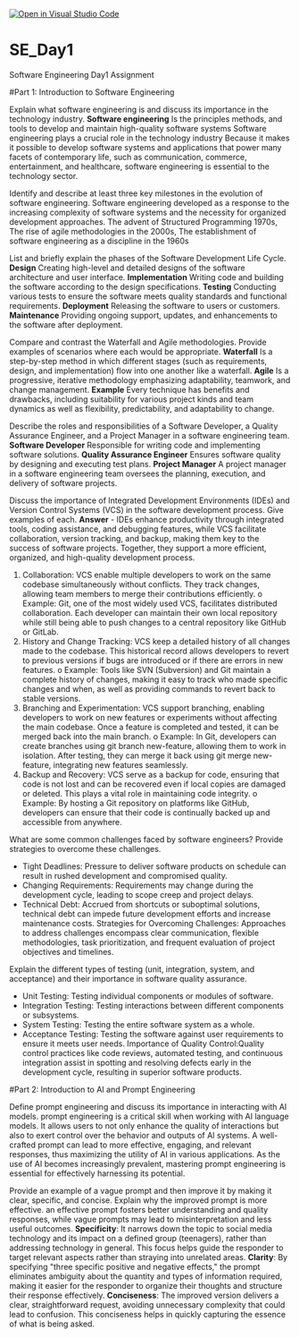 [![Open in Visual Studio Code](https://classroom.github.com/assets/open-in-vscode-2e0aaae1b6195c2367325f4f02e2d04e9abb55f0b24a779b69b11b9e10269abc.svg)](https://classroom.github.com/online_ide?assignment_repo_id=15566397&assignment_repo_type=AssignmentRepo)
# SE_Day1
Software Engineering Day1 Assignment

#Part 1: Introduction to Software Engineering

Explain what software engineering is and discuss its importance in the technology industry.
**Software engineering** Is the principles methods, and tools to develop and maintain high-quality software systems
Software engineering plays a crucial role in the technology industry Because it makes it possible to develop software systems and applications that power many facets of contemporary life, such as communication, commerce, entertainment, and healthcare, software engineering is essential to the technology sector.

Identify and describe at least three key milestones in the evolution of software engineering.
Software engineering developed as a response to the increasing complexity of software systems and the necessity for organized development approaches.
The advent of Structured Programming 1970s, 
The rise of agile methodologies in the 2000s, 
The establishment of software engineering as a discipline in the 1960s

List and briefly explain the phases of the Software Development Life Cycle.
**Design** Creating high-level and detailed designs of the software architecture and user interface.
**Implementation** Writing code and building the software according to the design specifications.
**Testing** Conducting various tests to ensure the software meets quality standards and functional requirements.
**Deployment** Releasing the software to users or customers.
**Maintenance** Providing ongoing support, updates, and enhancements to the software after deployment.

Compare and contrast the Waterfall and Agile methodologies. Provide examples of scenarios where each would be appropriate.
**Waterfall** Is a step-by-step method in which different stages (such as requirements, design, and implementation) flow into one another like a waterfall.
**Agile** Is a progressive, iterative methodology emphasizing adaptability, teamwork, and change management.
**Example** Every technique has benefits and drawbacks, including suitability for various project kinds and team dynamics as well as flexibility, predictability, and adaptability to change.

Describe the roles and responsibilities of a Software Developer, a Quality Assurance Engineer, and a Project Manager in a software engineering team.
**Software Developer** Responsible for writing code and implementing software solutions.
**Quality Assurance Engineer** Ensures software quality by designing and executing test plans.
**Project Manager** A project manager in a software engineering team oversees the planning, execution, and delivery of software projects.

Discuss the importance of Integrated Development Environments (IDEs) and Version Control Systems (VCS) in the software development process. Give examples of each.
**Answer** - IDEs enhance productivity through integrated tools, coding assistance, and debugging features, while VCS facilitate collaboration, version tracking, and backup, making them key to the success of software projects. Together, they support a more efficient, organized, and high-quality development process.
1.	Collaboration: VCS enable multiple developers to work on the same codebase simultaneously without conflicts. They track changes, allowing team members to merge their contributions efficiently.
o	Example: Git, one of the most widely used VCS, facilitates distributed collaboration. Each developer can maintain their own local repository while still being able to push changes to a central repository like GitHub or GitLab.
2.	History and Change Tracking: VCS keep a detailed history of all changes made to the codebase. This historical record allows developers to revert to previous versions if bugs are introduced or if there are errors in new features.
o	Example: Tools like SVN (Subversion) and Git maintain a complete history of changes, making it easy to track who made specific changes and when, as well as providing commands to revert back to stable versions.
3.	Branching and Experimentation: VCS support branching, enabling developers to work on new features or experiments without affecting the main codebase. Once a feature is completed and tested, it can be merged back into the main branch.
o	Example: In Git, developers can create branches using git branch new-feature, allowing them to work in isolation. After testing, they can merge it back using git merge new-feature, integrating new features seamlessly.
4.	Backup and Recovery: VCS serve as a backup for code, ensuring that code is not lost and can be recovered even if local copies are damaged or deleted. This plays a vital role in maintaining code integrity.
o	Example: By hosting a Git repository on platforms like GitHub, developers can ensure that their code is continually backed up and accessible from anywhere.

What are some common challenges faced by software engineers? Provide strategies to overcome these challenges.
  - Tight Deadlines: Pressure to deliver software products on schedule can result in rushed development and compromised quality.
  - Changing Requirements: Requirements may change during the development cycle, leading to scope creep and project delays.
  - Technical Debt: Accrued from shortcuts or suboptimal solutions, technical debt can impede future development efforts and increase maintenance costs.
Strategies for Overcoming Challenges: Approaches to address challenges encompass clear communication, flexible methodologies, task prioritization, and frequent evaluation of project objectives and timelines.

Explain the different types of testing (unit, integration, system, and acceptance) and their importance in software quality assurance.
  - Unit Testing: Testing individual components or modules of software.
  - Integration Testing: Testing interactions between different components or subsystems.
  - System Testing: Testing the entire software system as a whole.
  - Acceptance Testing: Testing the software against user requirements to ensure it meets user needs.
Importance of Quality Control:Quality control practices like code reviews, automated testing, and continuous integration assist in spotting and resolving defects early in the development cycle, resulting in superior software products.

#Part 2: Introduction to AI and Prompt Engineering

Define prompt engineering and discuss its importance in interacting with AI models.
prompt engineering is a critical skill when working with AI language models. It allows users to not only enhance the quality of interactions but also to exert control over the behavior and outputs of AI systems. A well-crafted prompt can lead to more effective, engaging, and relevant responses, thus maximizing the utility of AI in various applications. As the use of AI becomes increasingly prevalent, mastering prompt engineering is essential for effectively harnessing its potential.

Provide an example of a vague prompt and then improve it by making it clear, specific, and concise. Explain why the improved prompt is more effective.
an effective prompt fosters better understanding and quality responses, while vague prompts may lead to misinterpretation and less useful outcomes.
**Specificity**: It narrows down the topic to social media technology and its impact on a defined group (teenagers), rather than addressing technology in general. This focus helps guide the responder to target relevant aspects rather than straying into unrelated areas.
**Clarity**: By specifying "three specific positive and negative effects," the prompt eliminates ambiguity about the quantity and types of information required, making it easier for the responder to organize their thoughts and structure their response effectively.
**Conciseness**: The improved version delivers a clear, straightforward request, avoiding unnecessary complexity that could lead to confusion. This conciseness helps in quickly capturing the essence of what is being asked.
